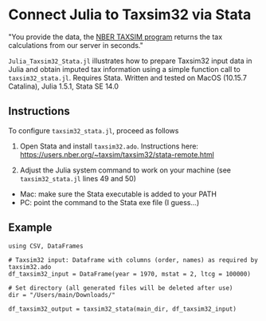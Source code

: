 
# Connect Julia to Taxsim32 via Stata

"You provide the data, the [NBER TAXSIM program](https://taxsim.nber.org) returns the tax calculations from our server in seconds."

`Julia_Taxsim32_Stata.jl` illustrates how to prepare Taxsim32 input data in Julia and obtain imputed tax information using a simple function call to `taxsim32_stata.jl`. Requires Stata. Written and tested on MacOS (10.15.7 Catalina), Julia 1.5.1, Stata SE 14.0

## Instructions

To configure `taxsim32_stata.jl`, proceed as follows

1. Open Stata and install `taxsim32.ado`. Instructions here: https://users.nber.org/~taxsim/taxsim32/stata-remote.html

2. Adjust the Julia system command to work on your machine (see `taxsim32_stata.jl` lines 49 and 50)
- Mac: make sure the Stata executable is added to your PATH
- PC: point the command to the Stata exe file (I guess...)

## Example

```
using CSV, DataFrames

# Taxsim32 input: Dataframe with columns (order, names) as required by taxsim32.ado
df_taxsim32_input = DataFrame(year = 1970, mstat = 2, ltcg = 100000)

# Set directory (all generated files will be deleted after use)
dir = "/Users/main/Downloads/"

df_taxsim32_output = taxsim32_stata(main_dir, df_taxsim32_input)
```

